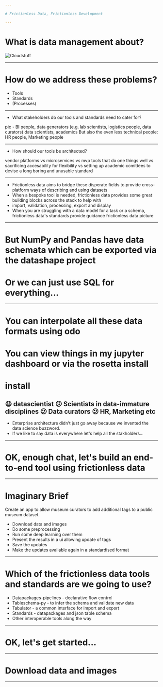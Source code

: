 ```yaml
---

# Frictionless Data, Frictionless Development

---
```


# What is data management about?

![Cloudstuff](cloud.jpeg)

---

# How do we address these problems?

* Tools
* Standards
* (Processes)

---

* What stakeholders do our tools and standards need to cater for?

pic - BI people, data generators (e.g. lab scientists, logistics people, data curators) data scientists, academics
But also the even less technical people:
HR people, Marketing people

---

* How should our tools be architected?

vendor platforms vs microservices vs mvp tools that do one things well vs sacrificing accesability for flexibility vs setting
up academic comittees to devise a long boring and unusable standard

---

* Frictionless data aims to bridge these disperate fields to provide cross-platform ways of describing and using datasets
* When a bespoke tool is needed, frictionless data provides some great building blocks across the stack to help with
* import, validation, processing, export and display
* When you are struggling with a data model for a task or a schema, frictionless data's standards provide guidance
frictionless data picture
---

# But NumPy and Pandas have data schemata which can be exported via the datashape project

# Or we can just use SQL for everything...
---

# You can interpolate all these data formats using odo 
# You can view things in my jupyter dashboard or via the rosetta install
# install
:smiley: datascientist
:confused: Scientists in data-immature disciplines
:confused: Data curators
:confused: HR, Marketing etc
---

* Enterprise architecture didn't just go away because we invented the data science buzzword. 
* If we like to say data is everywhere let's help all the stakholders...

---
# OK, enough chat, let's build an end-to-end tool using frictionless data

---
# Imaginary Brief

Create an app to allow museum curators to add additional tags to a public museum dataset.

* Download data and images
* Do some preprocessing
* Run some deep learning over them
* Present the results in a ui allowing update of tags
* Save the updates
* Make the updates available again in a standardised format

---

# Which of the frictionless data tools and standards are we going to use?

* Datapackages-pipelines - declarative flow control
* Tableschema-py - to infer the schema and validate new data
* Tabulator - a common interface for import and export
* Standards - datapackages and json table schema
* Other interoperable tools along the way

---

# OK, let's get started...

---

# Download data and images

---


